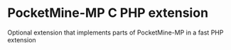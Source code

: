 # PocketMine-MP C PHP extension


Optional extension that implements parts of PocketMine-MP in a fast PHP extension
